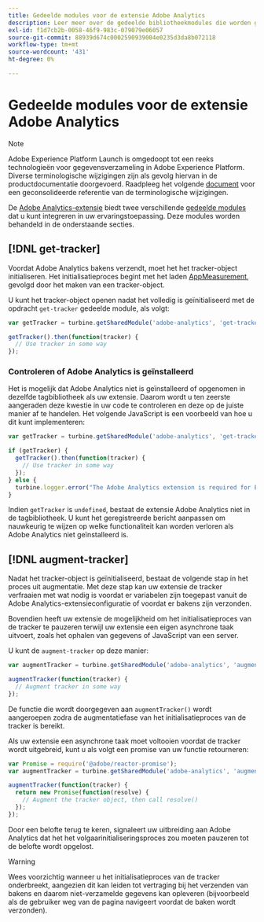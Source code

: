 ```yaml
---
title: Gedeelde modules voor de extensie Adobe Analytics
description: Leer meer over de gedeelde bibliotheekmodules die worden geleverd door de Adobe Analytics-tagextensie in Adobe Experience Platform.
exl-id: f1d7cb2b-0058-46f9-983c-079079e06057
source-git-commit: 88939d674c0002590939004e0235d3da8b072118
workflow-type: tm+mt
source-wordcount: '431'
ht-degree: 0%

---
```


# Gedeelde modules voor de extensie Adobe Analytics

>[!NOTE]
>
>Adobe Experience Platform Launch is omgedoopt tot een reeks technologieën voor gegevensverzameling in Adobe Experience Platform. Diverse terminologische wijzigingen zijn als gevolg hiervan in de productdocumentatie doorgevoerd. Raadpleeg het volgende [document](../../../term-updates.md) voor een geconsolideerde referentie van de terminologische wijzigingen.

De [Adobe Analytics-extensie](./overview.md) biedt twee verschillende [gedeelde modules](../../../extension-dev/web/shared.md) dat u kunt integreren in uw ervaringstoepassing. Deze modules worden behandeld in de onderstaande secties.

## [!DNL get-tracker]

Voordat Adobe Analytics bakens verzendt, moet het het tracker-object initialiseren. Het initialisatieproces begint met het laden [AppMeasurement](https://experienceleague.adobe.com/docs/analytics/implementation/js/overview.html), gevolgd door het maken van een tracker-object.

U kunt het tracker-object openen nadat het volledig is geïnitialiseerd met de opdracht `get-tracker` gedeelde module, als volgt:

```js
var getTracker = turbine.getSharedModule('adobe-analytics', 'get-tracker');

getTracker().then(function(tracker) {
  // Use tracker in some way
});
```

### Controleren of Adobe Analytics is geïnstalleerd

Het is mogelijk dat Adobe Analytics niet is geïnstalleerd of opgenomen in dezelfde tagbibliotheek als uw extensie. Daarom wordt u ten zeerste aangeraden deze kwestie in uw code te controleren en deze op de juiste manier af te handelen. Het volgende JavaScript is een voorbeeld van hoe u dit kunt implementeren:

```js
var getTracker = turbine.getSharedModule('adobe-analytics', 'get-tracker');

if (getTracker) {
  getTracker().then(function(tracker) {
    // Use tracker in some way
  });
} else {
  turbine.logger.error("The Adobe Analytics extension is required for Extension XYZ to function properly.");
}
```

Indien `getTracker` is `undefined`, bestaat de extensie Adobe Analytics niet in de tagbibliotheek. U kunt het geregistreerde bericht aanpassen om nauwkeurig te wijzen op welke functionaliteit kan worden verloren als Adobe Analytics niet geïnstalleerd is.


## [!DNL augment-tracker]

Nadat het tracker-object is geïnitialiseerd, bestaat de volgende stap in het proces uit augmentatie. Met deze stap kan uw extensie de tracker verfraaien met wat nodig is voordat er variabelen zijn toegepast vanuit de Adobe Analytics-extensieconfiguratie of voordat er bakens zijn verzonden.

Bovendien heeft uw extensie de mogelijkheid om het initialisatieproces van de tracker te pauzeren terwijl uw extensie een eigen asynchrone taak uitvoert, zoals het ophalen van gegevens of JavaScript van een server.

U kunt de `augment-tracker` op deze manier:

```js
var augmentTracker = turbine.getSharedModule('adobe-analytics', 'augment-tracker');

augmentTracker(function(tracker) {
  // Augment tracker in some way
});
```

De functie die wordt doorgegeven aan `augmentTracker()` wordt aangeroepen zodra de augmentatiefase van het initialisatieproces van de tracker is bereikt.

Als uw extensie een asynchrone taak moet voltooien voordat de tracker wordt uitgebreid, kunt u als volgt een promise van uw functie retourneren:

```js
var Promise = require('@adobe/reactor-promise');
var augmentTracker = turbine.getSharedModule('adobe-analytics', 'augment-tracker');

augmentTracker(function(tracker) {
  return new Promise(function(resolve) {
    // Augment the tracker object, then call resolve()
  });
});
```

Door een belofte terug te keren, signaleert uw uitbreiding aan Adobe Analytics dat het het volgaarinitialiseringsproces zou moeten pauzeren tot de belofte wordt opgelost.

>[!WARNING]
>
>Wees voorzichtig wanneer u het initialisatieproces van de tracker onderbreekt, aangezien dit kan leiden tot vertraging bij het verzenden van bakens en daarom niet-verzamelde gegevens kan opleveren (bijvoorbeeld als de gebruiker weg van de pagina navigeert voordat de baken wordt verzonden).
